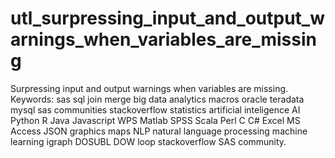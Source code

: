 # utl_surpressing_input_and_output_warnings_when_variables_are_missing
Surpressing input and output warnings when variables are missing.  Keywords: sas sql join merge big data analytics macros oracle teradata mysql sas communities stackoverflow statistics artificial inteligence AI Python R Java Javascript WPS Matlab SPSS Scala Perl C C# Excel MS Access JSON graphics maps NLP natural language processing machine learning igraph DOSUBL DOW loop stackoverflow SAS community.
